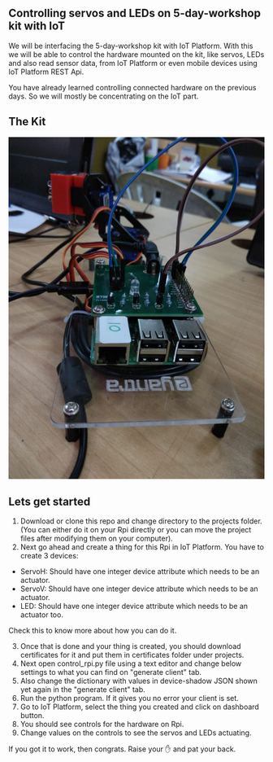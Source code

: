 ## Controlling servos and LEDs on 5-day-workshop kit with IoT

We will be interfacing the 5-day-workshop kit with IoT Platform. With this we will be able to control the hardware mounted on the kit, like servos, LEDs and also read sensor data, from IoT Platform or even mobile devices using IoT Platform REST Api.

You have already learned controlling connected hardware on the previous days. So we will mostly be concentrating on the IoT part.

The Kit
-----
![5-day-workshop kit](./assets/workshop-kit.jpeg)

Lets get started
-----
1. Download or clone this repo and change directory to the projects folder.
(You can either do it on your Rpi directly or you can move the project files after modifying them on your computer).
2. Next go ahead and create a thing for this Rpi in IoT Platform. You have to create 3 devices:
- ServoH: Should have one integer device attribute which needs to be an actuator.
- ServoV: Should have one integer device attribute which needs to be an actuator.
- LED: Should have one integer device attribute which needs to be an actuator too.

Check this to know more about how you can do it.

3. Once that is done and your thing is created, you should download certificates for it and put them in certificates folder under projects.
4. Next open control_rpi.py file using a text editor and change below settings to what you can find on "generate client" tab.
5. Also change the dictionary with values in device-shadow JSON shown yet again in the "generate client" tab.
6. Run the python program. If it gives you no error your client is set.
7. Go to IoT Platform, select the thing you created and click on dashboard button.
8. You should see controls for the hardware on Rpi.
9. Change values on the controls to see the servos and LEDs actuating.

If you got it to work, then congrats. Raise your ✋ and pat your back.

